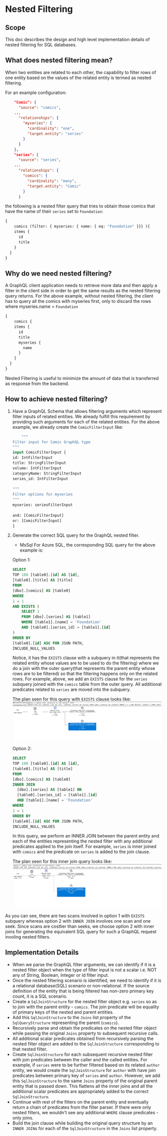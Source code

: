 # Nested Filtering

## Scope
This doc describes the design and high level implementation details of nested filtering for SQL databases.

## What does nested filtering mean?
When two entities are related to each other, the capability to filter rows of one entity based on the values of the related entity is termed as nested filtering.

For an example configuration:
```json
    "Comic": {
      "source": "comics",
    ...
      "relationships": {
        "myseries": {
          "cardinality": "one",
          "target.entity": "series"
        }
      }
    },
    "series": {
      "source": "series",
    ...
      "relationships": {
        "comics": {
          "cardinality": "many",
          "target.entity": "Comic"
        }
      }
```

the following is a nested filter query that tries to obtain those comics that have the name of their `series` set to `Foundation`:
```graphql
{
    comics (filter: { myseries: { name: { eq: "Foundation" }}} ){
    items {
      id
      title
    }
  }
}
```

## Why do we need nested filtering?
A GraphQL client application needs to retrieve more data and then apply a filter in the client side in order to get the same results as the nested filtering query returns. 
For the above example, without nested filtering, the client has to query all the comics with myseries first, only to discard the rows where myseries.name = `Foundation`
```graphql
{
    comics {
    items {
      id
      title
      myseries {
        name
      }
    }
  }
}
```

Nested Filtering is useful to minimize the amount of data that is transferred as response from the backend.

## How to achieve nested filtering? 
1. Have a GraphQL Schema that allows filtering arguments which represent filter inputs of related entities.
    We already fulfill this requirement by providing such arguments for each of the related entities.
    For the above example, we already create the `ComicFilterInput` like:

    ```graphql
        """
    Filter input for Comic GraphQL type
    """
    input ComicFilterInput {
    id: IntFilterInput
    title: StringFilterInput
    volume: IntFilterInput
    categoryName: StringFilterInput
    series_id: IntFilterInput

    """
    Filter options for myseries
    """
    myseries: seriesFilterInput

    and: [ComicFilterInput]
    or: [ComicFilterInput]
    }
    ```

2. Generate the correct SQL query for the GraphQL nested filter.
    - MsSql
    For Azure SQL, the corresponding SQL query for the above example is:

    Option 1:
    ```sql
    SELECT 
    TOP 100 [table0].[id] AS [id], 
    [table0].[title] AS [title]
    FROM 
    [dbo].[comics] AS [table0]
    WHERE 
    1 = 1
    AND EXISTS (
        SELECT 1
        FROM [dbo].[series] AS [table1]
        WHERE [table1].[name] = 'Foundation'
        AND [table0].[series_id] = [table1].[id]
    )
    ORDER BY 
    [table0].[id] ASC FOR JSON PATH, 
    INCLUDE_NULL_VALUES
    ```

    Notice, it has the `EXISTS` clause with a subquery in it(that represents the related entity whose values are to be used to do the filtering)
    where we do a join with the outer query(that represents the parent entity whose rows are to be filtered) so that the filtering happens only on the related rows. For example, above, we add an `EXISTS` clause for the `series` subquery joined with the `comics` table from the outer query.
    All additional predicates related to `series` are moved into the subquery.

    The plan seen for this query with `EXISTS` clause looks like:
    ![Exists_subquery_plan](./nested-filter-exists-subquery-plan.png)

    Option 2:
    ```sql
    SELECT 
    TOP 100 [table0].[id] AS [id], 
    [table0].[title] AS [title]
    FROM 
    [dbo].[comics] AS [table0]
    INNER JOIN 
      [dbo].[series] AS [table1] ON 
      [table0].[series_id] = [table1].[id]
      AND [table1].[name] = 'Foundation'
    WHERE 
    1 = 1
    ORDER BY 
    [table0].[id] ASC FOR JSON PATH, 
    INCLUDE_NULL_VALUES
    ```

    In this query, we perform an INNER JOIN between the parent entity and each of the entities representing the nested filter with any additional predicates applied to the join itself. For example, `series` is inner joined with `comics` and the predicate on `series` is added to the join clause.


    The plan seen for this inner join query looks like:
    ![Inner_join_query_plan](./nested-filter-inner-join-plan.png)

As you can see, there are two scans involved in option 1 with `EXISTS` subquery whereas option 2 with `INNER JOIN` involves one scan and one seek. Since scans are costlier than seeks, we choose option 2 with inner joins for generating the equivalent SQL query for such a GraphQL request involing nested filters.

## Implementation Details

- When we parse the GraphQL filter arguments, we can identify if it is a nested filter object when the type of filter input is not a scalar i.e. NOT any of String, Boolean, Integer or Id filter input. 
- Once the nested filtering scenario is identified, we need to identify if it is a relational database(SQL) scenario or non-relational. If the source definition of the entity that is being filtered has non-zero primary key count, it is a SQL scenario. 
- Create a `SqlJoinStructure` for the nested filter object e.g. `series` so as to join with the parent entity - `comics`. The join predicate will be equality of primary keys of the nested and parent entities.
- Add this `SqlJoinStructure` to the `Joins` list property of the `SqlQueryStructure` representing the parent (`comics`).
- Recursively parse and obtain the predicates on the nested filter object while passing the original `Joins` property to subsequent recursive calls.
- All additional scalar predicates obtained from recursively parsing the nested filter object are added to the `SqlJoinStructure` corresponding to that nested filter.
- Create `SqlJoinStructure` for each subsequent recursive nested filter with join predicates between the caller and the called entities. For example, if `series` were to be further filtered based on its related `author` entity, we would create the `SqlJoinStructure` for `author` with have join predicates between primary key of `series` and `author`. However, we add this `SqlJoinStructure` to the same `Joins` property of the original parent entity that is passed down. This flattens all the inner joins and all the additional scalar predicates are appropriately added to the correct `SqlJoinStructure`.
- Continue with rest of the filters on the parent entity and eventually return a chain of predicates from the filter parser. If there were only nested filters, we wouldn't see any additional `WHERE` clause predicates - only joins.
- Build the join clause while building the original query structure by an `INNER JOIN`s for each of the `SqlJoinStructure` in the `Joins` list property.
